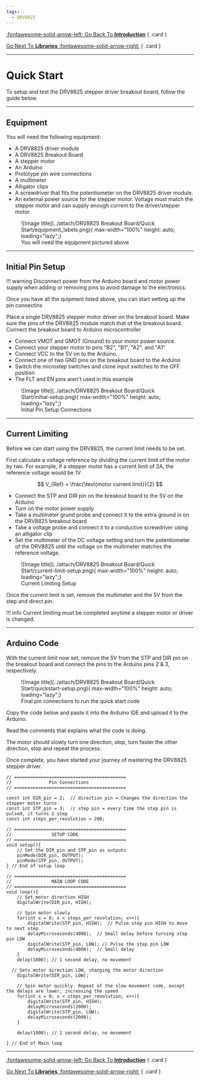 ```yaml
---
tags:
  - DRV8825
---
```


<div class="grid" markdown>

[:fontawesome-solid-arrow-left: Go Back To __Introduction__](../DRV8825%20Breakout%20Board/Introduction.md)
{ .card }

[Go Next To __Libraries__ :fontawesome-solid-arrow-right:](../DRV8825%20Breakout%20Board/libraries.md)
{ .card }

</div>

---

# Quick Start
To setup and test the DRV8825 stepper driver breakout board, follow the guide below.

---

## Equipment
You will need the following equipment:

* A DRV8825 driver module
* A DRV8825 Breakout Board
* A stepper motor
* An Arduino
* Prototype pin wire connections
* A multimeter
* Alligator clips
* A screwdriver that fits the potentiometer on the DRV8825 driver module.
* An external power source for the stepper motor. Voltage must match the stepper motor and can supply enough current to the driver/stepper motor.


<figure markdown="span">
  ![Image title](../attach/DRV8825 Breakout Board/Quick Start/equipment_labels.png){ max-width="100%" height: auto; loading="lazy";}
  <figcaption>You will need the equipment pictured above</figcaption>
</figure>

---

## Initial Pin Setup
!!! warning
    Disconnect power from the Arduino board and motor power supply when adding or removing pins to avoid damage to the electronics.

Once you have all the quipment listed above, you can start setting up the pin connectins

Place a single DRV8825 stepper motor driver on the breakout board. Make sure the pins of the DRV8825 module match that of the breakout board.
Connect the breakout board to Arduino microcontroller

* Connect VMOT and GMOT (Ground) to your motor power source.
* Connect your stepper motor to pins "B2", "B1", "A2", and "A1"
* Connect VCC to the 5V on to the Arduino.
* Connect one of two GND pins on the breakout board to the Arduino
* Switch the microstep switches and clone input switches to the OFF position
* The FLT and EN pins aren't used in this example

<figure markdown="span">
  ![Image title](../attach/DRV8825 Breakout Board/Quick Start/initial-setup.png){ max-width="100%" height: auto; loading="lazy";}
  <figcaption>Initial Pin Setup Connections</figcaption>
</figure>

---

## Current Limiting
Before we can start using the DRV8825, the current limit needs to be set.

First calculate a voltage reference by dividing the current limit of the motor by two. For example, if a stepper motor has a current limit of 2A, the reference voltage would be 1V

$$ V_{Ref} = \frac{\text{motor current limit}}{2} $$

* Connect the STP and DIR pin on the breakout board to the 5V on the Arduino
* Turn on the motor power supply
* Take a multimeter grund probe and connect it to the extra ground in on the DRV8825 breakout board
* Take a voltage probe and connect it to a conductive screwdriver using an alligator clip
* Set the multimeter of the DC voltage setting and turn the potentiometer of the DRV8825 until the voltage on the multimeter matches the reference voltage.

<figure markdown="span">
  ![Image title](../attach/DRV8825 Breakout Board/Quick Start/current-limit-setup.png){ max-width="100%" height: auto; loading="lazy";}
  <figcaption>Current Limiting Setup</figcaption>
</figure>

Once the current limit is set, remove the multimeter and the 5V from the step and direct pin.

!!! info
    Current limiting must be completed anytime a stepper motor or driver is changed.

---

## Arduino Code
With the current limit now set, remove the 5V from the STP and DIR pin on the breakout board and connect the pins to the Arduino pins 2 & 3, respectively.

<figure markdown="span">
  ![Image title](../attach/DRV8825 Breakout Board/Quick Start/quickstart-setup.png){ max-width="100%" height: auto; loading="lazy";}
  <figcaption>Final pin connections to run the quick start code</figcaption>
</figure>

Copy the code below and paste it into the Arduino IDE and upload it to the Arduino.

Read the comments that explains what the code is doing.

The motor should slowly turn one direction, stop, turn faster the other direction, stop and repeat the process.

Once complete, you have started your journey of mastering the DRV8825 stepper driver.

``` arduino
// ==========================================
//              Pin Connections
// ==========================================

const int DIR_pin = 2;  // direction pin = Changes the direction the stepper motor turns
const int STP_pin = 3;  // step pin = every time the step pin is pulsed, it turns 1 step
const int steps_per_revolution = 200;

// ==========================================
//               SETUP CODE
// ==========================================
void setup(){
	// Set the DIR_pin and STP_pin as outputs
	pinMode(DIR_pin, OUTPUT);
	pinMode(STP_pin, OUTPUT);
} // End of setup loop

// ==========================================
//               MAIN LOOP CODE
// ==========================================
void loop(){
	// Set motor direction HIGH
	digitalWrite(DIR_pin, HIGH);

	// Spin motor slowly
	for(int x = 0; x < steps_per_revolution; x++){
		digitalWrite(STP_pin, HIGH);  // Pulse step pin HIGH to move to next step
		delayMicroseconds(4000);  // Small delay before turning step pin LOW
		digitalWrite(STP_pin, LOW); // Pulse the step pin LOW
		delayMicroseconds(4000);  // Small delay
	}
	delay(1000); // 1 second delay, no movement

  // Sets motor direction LOW, changing the motor direction
	digitalWrite(DIR_pin, LOW);

	// Spin motor quickly. Repeat of the slow movement code, except the delays are lower, increasing the speed
	for(int x = 0; x < steps_per_revolution; x++){
		digitalWrite(STP_pin, HIGH);
		delayMicroseconds(2000);
		digitalWrite(STP_pin, LOW);
		delayMicroseconds(2000);
	}

	delay(1000); // 1 second delay, no movement

} // End of Main loop
``` 

---
<div class="grid" markdown>

[:fontawesome-solid-arrow-left: Go Back To __Introduction__](../DRV8825%20Breakout%20Board/Introduction.md)
{ .card }

[Go Next To __Libraries__ :fontawesome-solid-arrow-right:](../DRV8825%20Breakout%20Board/libraries.md)
{ .card }

</div>

